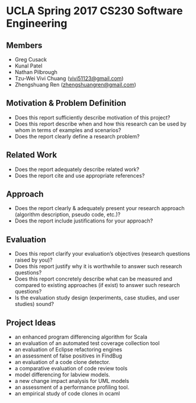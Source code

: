 # UCLA Spring 2017 CS230 Software Engineering

## Members
- Greg Cusack
- Kunal Patel
- Nathan Pilbrough
- Tzu-Wei Vivi Chuang (vivi51123@gmail.com)
- Zhengshuang Ren (zhengshuangren@gmail.com)

## Motivation & Problem Definition
- Does this report sufficiently describe motivation of this project?
- Does this report describe when and how this research can be used by whom in terms of examples and scenarios?
- Does the report clearly define a research problem?

## Related Work
- Does the report adequately describe related work?
- Does the report cite and use appropriate references?

## Approach
- Does the report clearly & adequately present your research approach (algorithm description, pseudo code, etc.)?
- Does the report include justifications for your approach?

## Evaluation
- Does this report clarify your evaluation’s objectives (research questions raised by you)?
- Does this report justify why it is worthwhile to answer such research questions?
- Does this report concretely describe what can be measured and compared to existing approaches (if exist) to answer such research questions?
- Is the evaluation study design (experiments, case studies, and user studies) sound?

## Project Ideas
- an enhanced program differencing algorithm for Scala 
- an evaluation of an automated test coverage collection tool
- an evaluation of Eclipse refactoring engines
- an assessment of false positives in FindBug 
- an evaluation of a code clone detector. 
- a comparative evaluation of code review tools 
- model differencing for labview models. 
- a new change impact analysis for UML models
- an assessment of a performance profiling tool.
- an empirical study of code clones in ocaml



